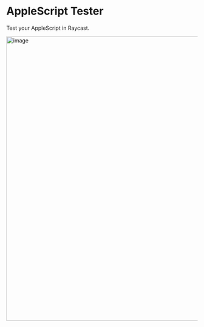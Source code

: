 # AppleScript Tester

Test your AppleScript in Raycast.

<img width="750" alt="image" src="https://github.com/user-attachments/assets/814c02a6-8f1d-4200-8587-30850aa4247b">
